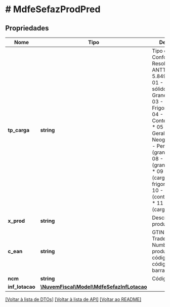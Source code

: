 # # MdfeSefazProdPred

## Propriedades

Nome | Tipo | Descrição | Comentários
------------ | ------------- | ------------- | -------------
**tp_carga** | **string** | Tipo de Carga.  Conforme Resolução ANTT nº.  5.849/2019.  * 01 - Granel sólido  * 02 - Granel líquido  * 03 - Frigorificada  * 04 - Conteinerizada  * 05 - Carga Geral  * 06 - Neogranel  * 07 - Perigosa (granel sólido)  * 08 - Perigosa (granel líquido)  * 09 - Perigosa (carga frigorificada)  * 10 - Perigosa (conteinerizada)  * 11 - Perigosa (carga geral) |
**x_prod** | **string** | Descrição do produto. |
**c_ean** | **string** | GTIN (Global Trade Item Number) do produto, antigo código EAN ou código de barras. | [optional]
**ncm** | **string** | Código NCM. | [optional]
**inf_lotacao** | [**\NuvemFiscal\Model\MdfeSefazInfLotacao**](MdfeSefazInfLotacao.md) |  | [optional]

[[Voltar à lista de DTOs]](../../README.md#models) [[Voltar à lista de API]](../../README.md#endpoints) [[Voltar ao README]](../../README.md)
